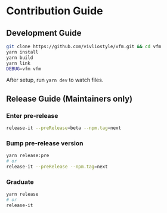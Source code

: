 # Contribution Guide

## Development Guide

```bash
git clone https://github.com/vivliostyle/vfm.git && cd vfm
yarn install
yarn build
yarn link
DEBUG=vfm vfm
```

After setup, run `yarn dev` to watch files.

## Release Guide (Maintainers only)

### Enter pre-release

```bash
release-it --preRelease=beta --npm.tag=next
```

### Bump pre-release version

```bash
yarn release:pre
# or
release-it --preRelease --npm.tag=next
```

### Graduate

```bash
yarn release
# or
release-it
```
